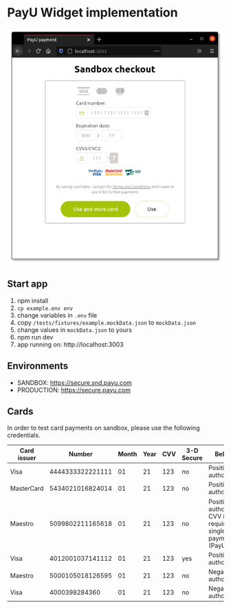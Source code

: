 # PayU Widget implementation

![Example](./.github/preview.png)

## Start app

1. npm install
2. `cp example.env env`
3. change variables in `.env` file
4. copy `/tests/fixtures/example.mockData.json` to `mockData.json`
5. change values in `mockData.json` to yours
6. npm run dev
7. app running on: http://localhost:3003

## Environments

- SANDBOX: https://secure.snd.payu.com
- PRODUCTION: https://secure.payu.com

## Cards

In order to test card payments on sandbox, please use the following credentials.

| Card issuer | Number           | Month | Year | CVV | 3-D Secure | Behavior                                                                              |
|-------------|------------------|-------|------|-----|------------|---------------------------------------------------------------------------------------|
| Visa        | 4444333322221111 | 01    | 21   | 123 | no         | Positive authorization                                                                |
| MasterCard  | 5434021016824014 | 01    | 21   | 123 | no         | Positive authorization                                                                |
| Maestro     | 5099802211165618 | 01    | 21   | 123 | no         | Positive authorization. CVV is not required in single click payments (PayU | Express) |
| Visa        | 4012001037141112 | 01    | 21   | 123 | yes        | Positive authorization                                                                |
| Maestro     | 5000105018126595 | 01    | 21   | 123 | no         | Negative authorization                                                                |
| Visa        | 4000398284360    | 01    | 21   | 123 | no         | Negative authorization                                                                |
